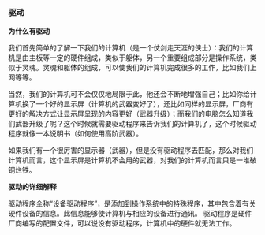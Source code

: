 ### 驱动

**为什么有驱动**

我们首先简单的了解一下我们的计算机（是一个仗剑走天涯的侠士）：我们的计算机是由主板等一定的硬件组成，类似于躯体，另一个重要组成部分是操作系统，类似于灵魂。灵魂和躯体的组成，可以使我们的计算机完成很多的工作，比如我们上网等等。

当然，我们的计算机可不会仅仅地局限于此，他还会不断地增强自己；比如你给计算机换了一个好的显示屏（计算机的武器变好了），还比如同样的显示屏，厂商有更好的解决方式让显示屏呈现的内容更好（武器升级）；而我们的电脑怎么知道我们武器升级了呢？这个时候就需要驱动程序来告诉我们的计算机了，这个时候驱动程序就像一本说明书（如何使用高阶武器）。

如果我们有一个很厉害的显示器（武器），但是没有驱动程序去匹配，那么对我们计算机而言，这个显示屏是计算机不会用的武器，对我们的计算机而言只是一堆破铜烂铁。

**驱动的详细解释**

驱动程序全称“设备驱动程序”，是添加到操作系统中的特殊程序，其中包含着有关硬件设备的信息。此信息能够使计算机与相应的设备进行通讯。
驱动程序是硬件厂商编写的配置文件，可以说没有驱动程序，计算机中的硬件就无法工作。



